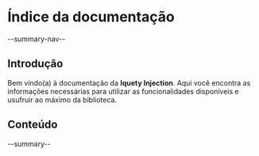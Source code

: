 # Índice da documentação

--summary-nav--

## Introdução

Bem vindo(a) à documentação da **Iquety Injection**. Aqui você encontra as informações necessárias para utilizar as funcionalidades disponíveis e usufruir ao máximo da biblioteca.

## Conteúdo

--summary--
